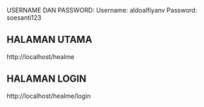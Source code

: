 
USERNAME DAN PASSWORD:
Username: aldoalfiyanv
Password: soesanti123

## HALAMAN UTAMA
http://localhost/healme

## HALAMAN LOGIN
http://localhost/healme/login
